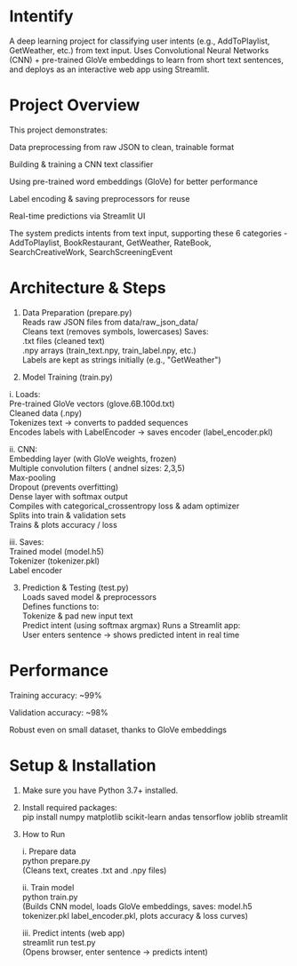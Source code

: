 # Intentify

A deep learning project for classifying user intents (e.g., AddToPlaylist, GetWeather, etc.) from text input. Uses Convolutional Neural Networks (CNN) + pre-trained GloVe embeddings to learn from short text sentences, and deploys as an interactive web app using Streamlit.

# Project Overview

This project demonstrates:

Data preprocessing from raw JSON to clean, trainable format

Building & training a CNN text classifier

Using pre-trained word embeddings (GloVe) for better performance

Label encoding & saving preprocessors for reuse

Real-time predictions via Streamlit UI

The system predicts intents from text input, supporting these 6 categories - AddToPlaylist, BookRestaurant, GetWeather, RateBook, SearchCreativeWork, SearchScreeningEvent

# Architecture & Steps

1. Data Preparation (prepare.py)  
Reads raw JSON files from data/raw_json_data/  
Cleans text (removes symbols, lowercases)
Saves:  
.txt files (cleaned text)  
.npy arrays (train_text.npy, train_label.npy, etc.)  
Labels are kept as strings initially (e.g., "GetWeather")

3. Model Training (train.py)
   
i. Loads:  
     Pre-trained GloVe vectors (glove.6B.100d.txt)  
     Cleaned data (.npy)  
     Tokenizes text -> converts to padded sequences  
     Encodes labels with LabelEncoder → saves encoder (label_encoder.pkl)
     
ii. CNN:  
     Embedding layer (with GloVe weights, frozen)  
     Multiple convolution filters ( andnel sizes: 2,3,5)  
     Max-pooling  
     Dropout (prevents overfitting)  
     Dense layer with softmax output  
     Compiles with categorical_crossentropy loss & adam optimizer  
     Splits into train & validation sets  
     Trains & plots accuracy / loss
     
iii. Saves:  
        Trained model (model.h5)  
        Tokenizer (tokenizer.pkl)  
        Label encoder

3. Prediction & Testing (test.py)  
Loads saved model & preprocessors  
Defines functions to:  
Tokenize & pad new input text  
Predict intent (using softmax argmax) 
Runs a Streamlit app:  
User enters sentence → shows predicted intent in real time

# Performance

Training accuracy: ~99%

Validation accuracy: ~98%

Robust even on small dataset, thanks to GloVe embeddings

# Setup & Installation

1. Make sure you have Python 3.7+ installed.

2. Install required packages:  
pip install numpy matplotlib scikit-learn  andas tensorflow joblib streamlit

3. How to Run

    i. Prepare data  
    python prepare.py  
    (Cleans text, creates .txt and .npy files)
    
    ii. Train model  
    python train.py  
    (Builds CNN model, loads GloVe embeddings, saves: model.h5 tokenizer.pkl label_encoder.pkl, plots accuracy & loss curves)
    
    iii. Predict intents (web app)  
    streamlit run test.py  
    (Opens browser, enter sentence -> predicts intent)

